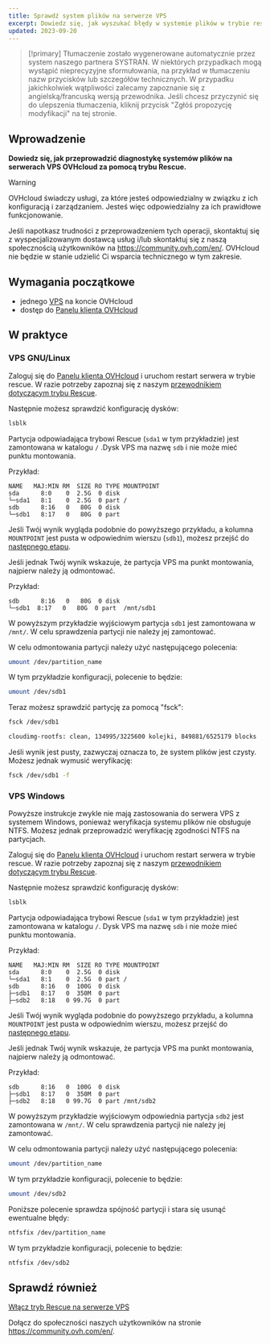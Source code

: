 ```yaml
---
title: Sprawdź system plików na serwerze VPS
excerpt: Dowiedz się, jak wyszukać błędy w systemie plików w trybie rescue
updated: 2023-09-20
---
```


> [!primary]
> Tłumaczenie zostało wygenerowane automatycznie przez system naszego partnera SYSTRAN. W niektórych przypadkach mogą wystąpić nieprecyzyjne sformułowania, na przykład w tłumaczeniu nazw przycisków lub szczegółów technicznych. W przypadku jakichkolwiek wątpliwości zalecamy zapoznanie się z angielską/francuską wersją przewodnika. Jeśli chcesz przyczynić się do ulepszenia tłumaczenia, kliknij przycisk "Zgłóś propozycję modyfikacji" na tej stronie.
>

## Wprowadzenie

**Dowiedz się, jak przeprowadzić diagnostykę systemów plików na serwerach VPS OVHcloud za pomocą trybu Rescue.**

> [!warning]
>OVHcloud świadczy usługi, za które jesteś odpowiedzialny w związku z ich konfiguracją i zarządzaniem. Jesteś więc odpowiedzialny za ich prawidłowe funkcjonowanie.
>
>Jeśli napotkasz trudności z przeprowadzeniem tych operacji, skontaktuj się z wyspecjalizowanym dostawcą usług i/lub skontaktuj się z naszą społecznością użytkowników na <https://community.ovh.com/en/>. OVHcloud nie będzie w stanie udzielić Ci wsparcia technicznego w tym zakresie.
>

## Wymagania początkowe

- jednego [VPS](https://www.ovhcloud.com/pl/vps/) na koncie OVHcloud
- dostęp do [Panelu klienta OVHcloud](https://www.ovh.com/auth/?action=gotomanager&from=https://www.ovh.pl/&ovhSubsidiary=pl)

## W praktyce

### VPS GNU/Linux

Zaloguj się do [Panelu klienta OVHcloud](https://www.ovh.com/auth/?action=gotomanager&from=https://www.ovh.pl/&ovhSubsidiary=pl) i uruchom restart serwera w trybie rescue. W razie potrzeby zapoznaj się z naszym [przewodnikiem dotyczącym trybu Rescue](/pages/bare_metal_cloud/virtual_private_servers/rescue).

Następnie możesz sprawdzić konfigurację dysków:

```bash
lsblk
```

Partycja odpowiadająca trybowi Rescue (`sda1` w tym przykładzie) jest zamontowana w katalogu `/` .Dysk VPS ma nazwę `sdb` i nie może mieć punktu montowania.

Przykład:

```console
NAME   MAJ:MIN RM  SIZE RO TYPE MOUNTPOINT
sda      8:0    0  2.5G  0 disk
└─sda1   8:1    0  2.5G  0 part /
sdb      8:16   0   80G  0 disk
└─sdb1   8:17   0   80G  0 part  
```

Jeśli Twój wynik wygląda podobnie do powyższego przykładu, a kolumna `MOUNTPOINT` jest pusta w odpowiednim wierszu (`sdb1`), możesz przejść do [następnego etapu](#fscheck).

Jeśli jednak Twój wynik wskazuje, że partycja VPS ma punkt montowania, najpierw należy ją odmontować.

Przykład:

```console
sdb      8:16   0   80G  0 disk
└─sdb1  8:17   0   80G  0 part  /mnt/sdb1
```

W powyższym przykładzie wyjściowym partycja `sdb1` jest zamontowana w `/mnt/`. W celu sprawdzenia partycji nie należy jej zamontować.

W celu odmontowania partycji należy użyć następującego polecenia:

```bash
umount /dev/partition_name
```

W tym przykładzie konfiguracji, polecenie to będzie:

```bash
umount /dev/sdb1
```

<a name="fscheck"></a>

Teraz możesz sprawdzić partycję za pomocą "fsck":

```bash
fsck /dev/sdb1

cloudimg-rootfs: clean, 134995/3225600 kolejki, 849881/6525179 blocks
```

Jeśli wynik jest pusty, zazwyczaj oznacza to, że system plików jest czysty. Możesz jednak wymusić weryfikację:

```bash
fsck /dev/sdb1 -f
```

### VPS Windows

Powyższe instrukcje zwykle nie mają zastosowania do serwera VPS z systemem Windows, ponieważ weryfikacja systemu plików nie obsługuje NTFS. Możesz jednak przeprowadzić weryfikację zgodności NTFS na partycjach.

Zaloguj się do [Panelu klienta OVHcloud](https://www.ovh.com/auth/?action=gotomanager&from=https://www.ovh.pl/&ovhSubsidiary=pl) i uruchom restart serwera w trybie rescue. W razie potrzeby zapoznaj się z naszym [przewodnikiem dotyczącym trybu Rescue](/pages/bare_metal_cloud/virtual_private_servers/rescue).

Następnie możesz sprawdzić konfigurację dysków:

```bash
lsblk
```

Partycja odpowiadająca trybowi Rescue (`sda1` w tym przykładzie) jest zamontowana w katalogu `/`. Dysk VPS ma nazwę `sdb` i nie może mieć punktu montowania.

Przykład:

```console
NAME   MAJ:MIN RM  SIZE RO TYPE MOUNTPOINT
sda      8:0    0  2.5G  0 disk
└─sda1   8:1    0  2.5G  0 part /
sdb      8:16   0  100G  0 disk
├─sdb1   8:17   0  350M  0 part 
├─sdb2   8:18   0 99.7G  0 part 
```

Jeśli Twój wynik wygląda podobnie do powyższego przykładu, a kolumna `MOUNTPOINT` jest pusta w odpowiednim wierszu, możesz przejść do [następnego etapu](#fscheckwin).

Jeśli jednak Twój wynik wskazuje, że partycja VPS ma punkt montowania, najpierw należy ją odmontować.

Przykład:

```console
sdb      8:16   0  100G  0 disk
├─sdb1   8:17   0  350M  0 part
├─sdb2   8:18   0 99.7G  0 part /mnt/sdb2
```

W powyższym przykładzie wyjściowym odpowiednia partycja `sdb2` jest zamontowana w `/mnt/`. W celu sprawdzenia partycji nie należy jej zamontować.

W celu odmontowania partycji należy użyć następującego polecenia:

```bash
umount /dev/partition_name
```

W tym przykładzie konfiguracji, polecenie to będzie:

```bash
umount /dev/sdb2
```

<a name="fscheckwin"></a>

Poniższe polecenie sprawdza spójność partycji i stara się usunąć ewentualne błędy:

```bash
ntfsfix /dev/partition_name
```

W tym przykładzie konfiguracji, polecenie to będzie:

```bash
ntfsfix /dev/sdb2
```

## Sprawdź również

[Włącz tryb Rescue na serwerze VPS](/pages/bare_metal_cloud/virtual_private_servers/rescue)

Dołącz do społeczności naszych użytkowników na stronie <https://community.ovh.com/en/>.
